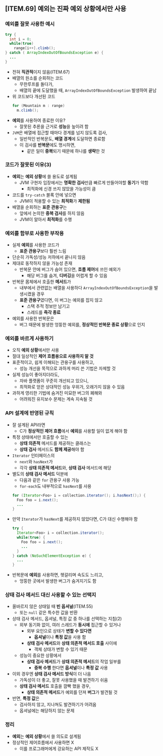 ## [ITEM.69] 예외는 진짜 예외 상황에서만 사용

### 예외를 잘못 사용한 예시
```java
try {
  int i = 0;
  while(true)
    range[i++].climb();
} catch ( ArrayIndexOutOfBoundsException e) {
  ...
}
```
- 전혀 **직관적**이지 않음(ITEM.67)
- 배열의 원소를 순회하는 코드
  - 무한루프를 돌다가,
  - 배열의 끝에 도달했을 때, `ArrayIndexOutOfBoundsException` 발생하여 끝남
- 위 코드보다 개선된 코드
  ```java
  for (Mountain m : range)
    m.climb();
  ```
- **예외**를 사용하여 종료한 이유?
  - 잘못된 추론을 근거로 **성능**을 높이려 함
- `JVM`은 배열에 접근할 때마다 경계를 넘지 않도록 검사,
  - 일반적인 반복문도, **배열 경계**에 도달하면 종료함
  - 이 검사를 **반복문**에도 명시하면,
    - 같은 일이 **중복**되기 때문에 하나를 **생략**한 것

### 코드가 잘못된 이유(3)
- **예외**는 **예외 상황**에 쓸 용도로 설계됨
  - JVM 구현자 입장에서는 **명확한 검사**만큼 빠르게 만들어야할 **동기**가 약함
    - 최적화에 신경 쓰지 않았을 가능성이 큼
- 코드를 `try-catch` 블록 안에 넣으면
  - JVM이 적용할 수 있는 **최적화**가 **제한됨**
- 배열을 순회하는 **표준 관용구**는
  - 앞에서 논의한 **중복 검사**를 하지 않음
  - JVM이 알아서 **최적화**를 수행

### 예외를 함부로 사용한 부작용
- 실제 **예외**를 사용한 코드가
  - **표준 관용구**보다 훨씬 느림
- 단순히 가독성/성능 저하에서 끝나지 않음
- 제대로 동작하지 않을 가능성 존재
  - 반복문 안에 버그가 숨어 있으면, **흐름 제어**에 쓰인 예외가
    - 해당 버그를 숨겨, **디버깅**을 어렵게 할 수 있음
- 반복문 몸체에서 호출한 **메서드**가
  - 내부에서 관련없는 배열을 사용하다 `ArrayIndexOutOfBoundsException`을 발생시켰을 경우
  - **표준 관용구**였다면, 이 버그는 예외를 잡지 않고
    - 스택 추적 정보만 남기고
    - 스레드를 **즉각 종료**
- 예외를 사용한 반복문은
  - 버그 때문에 발생한 엉뚱한 예외를, **정상적인 반복문 종료 상황**으로 인지

### 예외를 바르게 사용하기
- 오직 **예외 상황**에서만 사용
- 절대 일상적인 **제어 흐름용으로 사용하지 말 것**
- 표준적이고, 쉽게 이해되는 관용구를 사용하고,
  - 성능 개선을 목적으로 과하게 머리 쓴 기법은 자제할 것
- 실제 성능이 좋아지더라도,
  - 자바 플랫폼이 꾸준히 개선되고 있으니,
  - 최적화로 얻은 상대적인 성능 우위가, 오래가지 않을 수 있음
- 과하게 영리한 기법에 숨겨진 미묘한 버그의 폐해와
  - 어려워진 유지보수 문제는 계속 지속될 것

### API 설계에 반영된 규칙
- 잘 설계된 API라면
  - C가 **정상적인 제어 흐름**에서 **예외**를 사용할 일이 없게 해야 함
- 특정 상태에서만 호출할 수 있는
  - **상태 의존적** 메서드를 제공하는 클래스는
  - **상태 검사** 메서드도 **함께 제공**해야 함
- `Iterator` 인터페이스의
  - `next`와 `hasNext`가
  - 각각 **상태 의존적 메서드**와, **상태 검사** 메서드에 해당
- 별도의 **상태 검사 메서드** 덕분에
  - 다음과 같은 `for` 관용구 사용 가능
  - `for-each`도 내부적으로 `hasNext`를 사용
  ```java
  for (Iterator<Foo> i = collection.iterator(); i.hasNext();) {
    Foo foo = i.next();
    ...
  }
  ```
- 만약 `Iterator`가 `hasNext`를 제공하지 않았다면, C가 대신 수행해야 함
  ```java
  try {
    Iterator<Foo> i = collection.iterator();
    while(true) {
      Foo foo = i.next();
      ...
    }
  } catch (NoSuchElementException e) {
    ...
  }
  ```
- 반복문에 **예외**를 사용하면, 헷갈리며 속도도 느리고,
  - 엉뚱한 곳에서 발생한 버그가 숨겨지기도 함

### 상태 검사 메서드 대신 사용할 수 있는 선택지
- 올바르지 않은 상태일 때 **빈 옵셔널**(ITEM.55)
  - 또는 `null` 같은 특수한 값을 반환
- 상태 검사 메서드, 옵셔널, 특정 값 중 하나를 선택하는 지침(2)
  - 외부 동기화 없이, 여러 스레드가 **동시에** 접근할 수 있거나
    - 외부 요인으로 상태가 **변할 수 있다면**
      - **옵셔널**이나 **특정 값**을 사용 함
    - **상태 검사 메서드**와 **상태 의존적 메서드 호출** 사이에
      - 객체 상태가 변할 수 있기 때문
  - 성능이 중요한 상황에서
    - **상태 검사 메서드**가 **상태 의존적 메서드**의 작업 일부를
      - **중복 수행** 한다면 **옵셔널**이나 **특정 값** 사용
- 이외 경우엔 **상태 검사 메서드 방식**이 더 나음
  - 가독성이 더 좋고, 잘못 사용했을 때 발견하기 쉬움
  - **상태 검사 메서드** 호출을 깜빡 했을 경우,
    - **상태 의존적 메서드**가 예외를 던져 **버그**가 발견될 것
- 반면, **특정 값**은
  - 검사하지 않고, 지나쳐도 발견하기가 어려움
  - 옵셔널에는 해당하지 않는 문제

### 정리
- **예외**는 **예외 상황**에서 쓸 의도로 설계됨
- 정상적인 제어흐름에서 사용하면 X
  - 이를 프로그래머에게 강요하는 API 제작도 X

